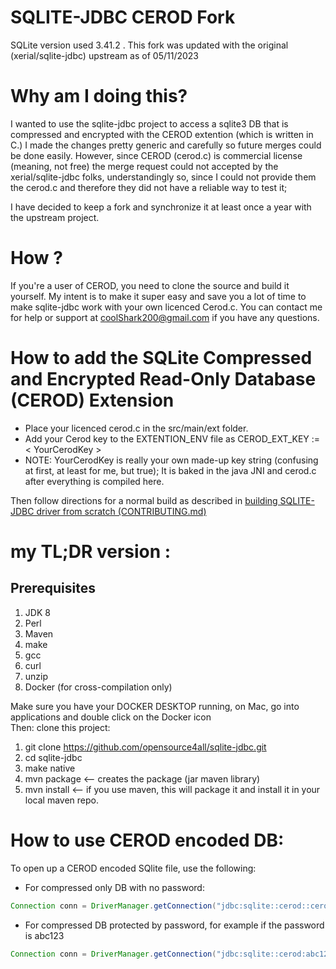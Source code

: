SQLITE-JDBC CEROD Fork 
========================================
SQLite version used 3.41.2 . 
This fork was updated with the original (xerial/sqlite-jdbc) upstream as of 05/11/2023 

Why am I doing this? 
====
I wanted to use the sqlite-jdbc project to access a sqlite3 DB that is compressed and encrypted with the CEROD extention (which is written in C.) I made the changes pretty generic and carefully so future merges could be done easily.
However, since CEROD (cerod.c) is commercial license (meaning, not free) the merge request could not accepted by the xerial/sqlite-jdbc folks, understandingly so, since I could not provide them the cerod.c and 
therefore they did not have a reliable way to test it; 

I have decided to keep a fork and synchronize it at least once a year with the upstream project.   


How ?
==== 
If you're a user of CEROD, you need to clone the source and build it yourself. 
My intent is to make it super easy and save you a lot of time to make sqlite-jdbc work with your own licenced Cerod.c. 
You can contact me for help or support at coolShark200@gmail.com if you have any questions.

How to add the SQLite Compressed and Encrypted Read-Only Database (CEROD) Extension
===================================================================================

* Place your licenced cerod.c in the src/main/ext folder. 
* Add your Cerod key to the EXTENTION_ENV file as CEROD_EXT_KEY := < YourCerodKey >
* NOTE: YourCerodKey is really your own made-up key string (confusing at first, at least for me, but true);  It is baked in the java JNI and cerod.c after everything is compiled here. 

Then follow directions for a normal build as described in [building SQLITE-JDBC driver from scratch (CONTRIBUTING.md)](CONTRIBUTING.md)

my TL;DR version :
====
## Prerequisites

1. JDK 8
2. Perl
3. Maven
4. make
5. gcc
6. curl
7. unzip
8. Docker (for cross-compilation only)

Make sure you have your DOCKER DESKTOP running, on Mac, go into applications and double click on the Docker icon <br> 
Then: clone this project:

1. git clone https://github.com/opensource4all/sqlite-jdbc.git
2. cd sqlite-jdbc
3. make native 
4. mvn package  <-- creates the package (jar maven library)
5. mvn install  <-- if you use maven, this will package it and install it in your local maven repo. 

How to use CEROD encoded DB:
=====================================

To open up a CEROD encoded SQlite file, use the following:
  
* For compressed only DB with no password:
```java 
Connection conn = DriverManager.getConnection("jdbc:sqlite::cerod::cerod.db"); 
```
* For compressed DB protected by password, for example if the password is abc123
```java 
Connection conn = DriverManager.getConnection("jdbc:sqlite::cerod:abc123:cerod.db");
```
